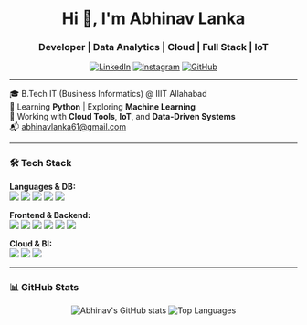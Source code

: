 
<h1 align="center">Hi 👋, I'm Abhinav Lanka</h1>
<h3 align="center">Developer | Data Analytics | Cloud | Full Stack | IoT</h3>

<p align="center">
  <a href="https://www.linkedin.com/in/abhinav-lanka-a16a851b3/"><img src="https://img.shields.io/badge/LinkedIn-%230077B5.svg?&style=for-the-badge&logo=linkedin&logoColor=white" alt="LinkedIn"/></a>
  <a href="https://www.instagram.com/abhinav.l.141/"><img src="https://img.shields.io/badge/Instagram-%23E4405F.svg?&style=for-the-badge&logo=instagram&logoColor=white" alt="Instagram"/></a>
  <a href="https://github.com/Abhil141"><img src="https://img.shields.io/badge/GitHub-%23181717.svg?&style=for-the-badge&logo=github&logoColor=white" alt="GitHub"/></a>
</p>

---

🎓 B.Tech IT (Business Informatics) @ IIIT Allahabad  
🧠 Learning **Python** | Exploring **Machine Learning**  
🔧 Working with **Cloud Tools**, **IoT**, and **Data-Driven Systems**  
📬 abhinavlanka61@gmail.com  

---

### 🛠️ Tech Stack

**Languages & DB:**  
<img src="https://img.shields.io/badge/C-00599C?style=for-the-badge&logo=c&logoColor=white"/> 
<img src="https://img.shields.io/badge/C++-00599C?style=for-the-badge&logo=c%2B%2B&logoColor=white"/>
<img src="https://img.shields.io/badge/Java-ED8B00?style=for-the-badge&logo=openjdk&logoColor=white"/>
<img src="https://img.shields.io/badge/Python-3776AB?style=for-the-badge&logo=python&logoColor=white"/>
<img src="https://img.shields.io/badge/SQL-336791?style=for-the-badge&logo=mysql&logoColor=white"/>

**Frontend & Backend:**  
<img src="https://img.shields.io/badge/HTML5-E34F26?style=for-the-badge&logo=html5&logoColor=white"/>
<img src="https://img.shields.io/badge/CSS3-1572B6?style=for-the-badge&logo=css3&logoColor=white"/>
<img src="https://img.shields.io/badge/JavaScript-F7DF1E?style=for-the-badge&logo=javascript&logoColor=black"/>
<img src="https://img.shields.io/badge/Node.js-339933?style=for-the-badge&logo=nodedotjs&logoColor=white"/>
<img src="https://img.shields.io/badge/Express-000000?style=for-the-badge&logo=express&logoColor=white"/>
<img src="https://img.shields.io/badge/Firebase-FFCA28?style=for-the-badge&logo=firebase&logoColor=black"/>

**Cloud & BI:**  
<img src="https://img.shields.io/badge/Azure-0089D6?style=for-the-badge&logo=microsoftazure&logoColor=white"/>
<img src="https://img.shields.io/badge/Power%20BI-F2C811?style=for-the-badge&logo=powerbi&logoColor=black"/>
<img src="https://img.shields.io/badge/Tableau-E97627?style=for-the-badge&logo=tableau&logoColor=white"/>

---

### 📊 GitHub Stats

<p align="center">
  <img src="https://github-readme-stats.vercel.app/api?username=Abhil141&show_icons=true&theme=radical" alt="Abhinav's GitHub stats"/>
  <img src="https://github-readme-stats.vercel.app/api/top-langs/?username=Abhil141&layout=compact&theme=radical" alt="Top Languages"/>
</p>
